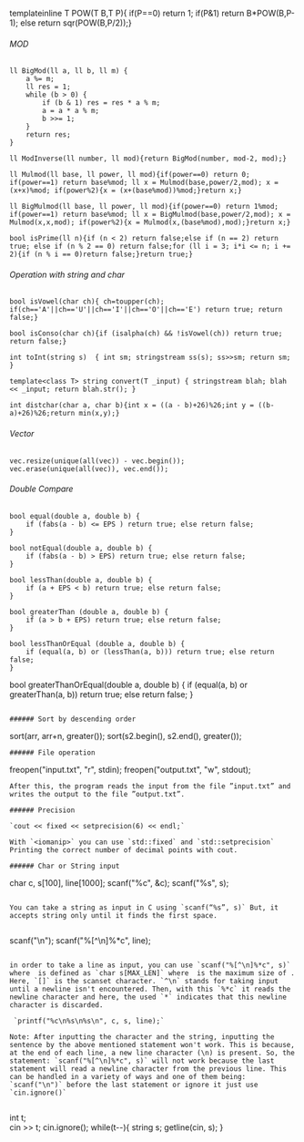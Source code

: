 template<typename T>inline T POW(T B,T P){ if(P==0) return 1; if(P&1) return B*POW(B,P-1);  else return sqr(POW(B,P/2));}

###### MOD
```
ll BigMod(ll a, ll b, ll m) {
	a %= m; 
	ll res = 1;
	while (b > 0) {
		if (b & 1) res = res * a % m;
		a = a * a % m;
		b >>= 1;
	} 
	return res;
}
```

```
ll ModInverse(ll number, ll mod){return BigMod(number, mod-2, mod);}
```

```
ll Mulmod(ll base, ll power, ll mod){if(power==0) return 0; if(power==1) return base%mod; ll x = Mulmod(base,power/2,mod); x = (x+x)%mod; if(power%2){x = (x+(base%mod))%mod;}return x;}
```

```
ll BigMulmod(ll base, ll power, ll mod){if(power==0) return 1%mod; if(power==1) return base%mod; ll x = BigMulmod(base,power/2,mod); x = Mulmod(x,x,mod); if(power%2){x = Mulmod(x,(base%mod),mod);}return x;}
```

```
bool isPrime(ll n){if (n < 2) return false;else if (n == 2) return true; else if (n % 2 == 0) return false;for (ll i = 3; i*i <= n; i += 2){if (n % i == 0)return false;}return true;}
```

###### Operation with string and char
```
bool isVowel(char ch){ ch=toupper(ch); if(ch=='A'||ch=='U'||ch=='I'||ch=='O'||ch=='E') return true; return false;}
```

```
bool isConso(char ch){if (isalpha(ch) && !isVowel(ch)) return true; return false;}
```

```
int toInt(string s)  { int sm; stringstream ss(s); ss>>sm; return sm; }
```

```
template<class T> string convert(T _input) { stringstream blah; blah << _input; return blah.str(); }
```

```
int distchar(char a, char b){int x = ((a - b)+26)%26;int y = ((b-a)+26)%26;return min(x,y);}
```

###### Vector
```
vec.resize(unique(all(vec)) - vec.begin());
vec.erase(unique(all(vec)), vec.end());
```

###### Double Compare
```
bool equal(double a, double b) {
	if (fabs(a - b) <= EPS ) return true; else return false;
}

```

```
bool notEqual(double a, double b) {
	if (fabs(a - b) > EPS) return true; else return false;
}
```

```
bool lessThan(double a, double b) {
	if (a + EPS < b) return true; else return false;
}
```

```
bool greaterThan (double a, double b) {
	if (a > b + EPS) return true; else return false;
}
```

```
bool lessThanOrEqual (double a, double b) {
	if (equal(a, b) or (lessThan(a, b))) return true; else return false;
}

```
bool greaterThanOrEqual(double a, double b) {
	if (equal(a, b) or greaterThan(a, b)) return true; else return false;
}

```

###### Sort by descending order
```
sort(arr, arr+n, greater<int>());
sort(s2.begin(), s2.end(), greater<char>());

```
###### File operation
```
freopen("input.txt", "r", stdin);
freopen("output.txt", "w", stdout);
```
After this, the program reads the input from the file ”input.txt” and writes the output to the file ”output.txt”.

###### Precision

`cout << fixed << setprecision(6) << endl;`
    
With `<iomanip>` you can use `std::fixed` and `std::setprecision`
Printing the correct number of decimal points with cout.

###### Char or String input
```
char c, s[100], line[1000];
scanf("%c", &c);
scanf("%s", s);
```
    
You can take a string as input in C using `scanf(“%s”, s)` But, it accepts string only until it finds the first space.
    
```
 scanf("\n");
 scanf("%[^\n]%*c", line);
```
    
in order to take a line as input, you can use `scanf("%[^\n]%*c", s)` where  is defined as `char s[MAX_LEN]` where  is the maximum size of . Here, `[]` is the scanset character. `^\n` stands for taking input until a newline isn't encountered. Then, with this `%*c` it reads the newline character and here, the used `*` indicates that this newline character is discarded.

 `printf("%c\n%s\n%s\n", c, s, line);`
    
Note: After inputting the character and the string, inputting the sentence by the above mentioned statement won't work. This is because, at the end of each line, a new line character (\n) is present. So, the statement: `scanf("%[^\n]%*c", s)` will not work because the last statement will read a newline character from the previous line. This can be handled in a variety of ways and one of them being: `scanf("\n")` before the last statement or ignore it just use `cin.ignore()`
    
```
int t;  
cin >> t; 
cin.ignore(); 
while(t--){ 
    string s; 
    getline(cin, s);
  }
```

